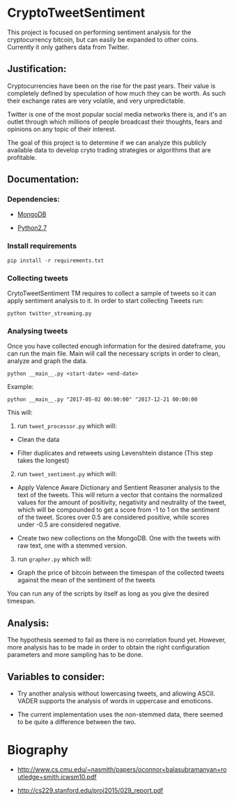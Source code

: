 # CryptoTweetSentiment

This project is focused on performing sentiment analysis for the cryptocurrency bitcoin, but can easily be expanded to other coins. Currently it only gathers data from Twitter.

## Justification:

Cryptocurrencies have been on the rise for the past years. Their value is completely defined by speculation of how much they can be worth. As such their exchange rates are very volatile, and very unpredictable.

Twitter is one of the most popular social media networks there is, and it's an outlet through which millions of people broadcast their thoughts, fears and opinions on any topic of their interest.

The goal of this project is to determine if we can analyze this publicly available data to develop cryto trading strategies or algorithms that are profitable.

## Documentation:

### Dependencies:

* [MongoDB](https://docs.mongodb.com/manual/installation/)

* [Python2.7](https://www.python.org/downloads/)


### Install requirements
`pip install -r requirements.txt`

### Collecting tweets

CrytoTweetSentiment TM requires to collect a sample of tweets so it can apply sentiment analysis to it. In order to start collecting Tweets run:

`python twitter_streaming.py`

### Analysing tweets

Once you have collected enough information for the desired dateframe, you can run the main file. Main will call the necessary scripts in order to clean, analyze and graph the data.

`python __main__.py <start-date> <end-date>`

Example:

`python __main__.py "2017-05-02 00:00:00" "2017-12-21 00:00:00`

This will:

1. run `tweet_processor.py` which will:

* Clean the data

* Filter duplicates and retweets using Levenshtein distance (This step takes the longest)

2. run `tweet_sentiment.py` which will:

* Apply Valence Aware Dictionary and Sentient Reasoner analysis to the text of the tweets. This will return a vector that contains the normalized values for the amount of positivity, negativity and neutrality of the tweet, which will be compounded to get a score from -1 to 1 on the sentiment of the tweet. Scores over 0.5 are considered positive, while scores under -0.5 are considered negative.

* Create two new collections on the MongoDB. One with the tweets with raw text, one with a stemmed version.

3. run `grapher.py` which will:

* Graph the price of bitcoin between the timespan of the collected tweets against the mean of the sentiment of the tweets

You can run any of the scripts by itself as long as you give the desired timespan.

## Analysis:

The hypothesis seemed to fail as there is no correlation found yet. However, more analysis has to be made in order to obtain the right configuration parameters and more sampling has to be done.

## Variables to consider:

* Try another analysis without lowercasing tweets, and allowing ASCII. VADER supports the analysis of words in uppercase and emoticons.

* The current implementation uses the non-stemmed data, there seemed to be quite a difference between the two.

# Biography

* http://www.cs.cmu.edu/~nasmith/papers/oconnor+balasubramanyan+routledge+smith.icwsm10.pdf

* http://cs229.stanford.edu/proj2015/029_report.pdf
